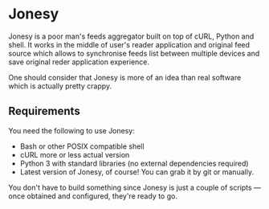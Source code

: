 # Jonesy

Jonesy is a poor man's feeds aggregator built on top of cURL, Python and shell. It works in the middle of user's reader application and original feed source which allows to synchronise feeds list between multiple devices and save original reder application experience.

One should consider that Jonesy is more of an idea than real software which is actually pretty crappy.

## Requirements

You need the following to use Jonesy:

  - Bash or other POSIX compatible shell
  - cURL more or less actual version
  - Python 3 with standard libraries (no external dependencies required)
  - Latest version of Jonesy, of course! You can grab it by git or manually.

You don't have to build something since Jonesy is just a couple of scripts — once obtained and configured, they're ready to go.
